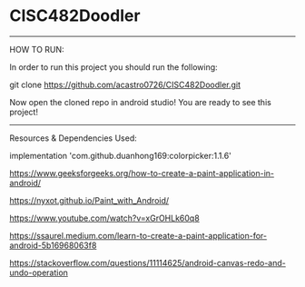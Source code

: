 # CISC482Doodler

_____________________________________________________________________________________________________________________________________

HOW TO RUN:

In order to run this project you should run the following:

git clone https://github.com/acastro0726/CISC482Doodler.git

Now open the cloned repo in android studio! You are ready to see this project!


______________________________________________________________________________________________________________________________________


Resources & Dependencies Used:

implementation 'com.github.duanhong169:colorpicker:1.1.6'

https://www.geeksforgeeks.org/how-to-create-a-paint-application-in-android/

https://nyxot.github.io/Paint_with_Android/

https://www.youtube.com/watch?v=xGrOHLk60q8

https://ssaurel.medium.com/learn-to-create-a-paint-application-for-android-5b16968063f8

https://stackoverflow.com/questions/11114625/android-canvas-redo-and-undo-operation



